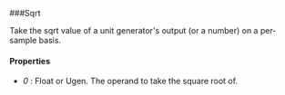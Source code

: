 ###Sqrt

Take the sqrt value of a unit generator's output (or a number) on a per-sample basis.

#### Properties

* _0_ : Float or Ugen. The operand to take the square root of.
